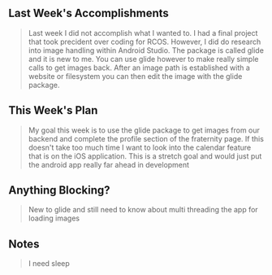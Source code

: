 ## Last Week's Accomplishments

> Last week I did not accomplish what I wanted to. I had a final project that took precident over coding for RCOS. However, I did do research into image handling within Android Studio. The package is called glide and it is new to me. You can use glide however to make really simple calls to get images back. After an image path is established with a website or filesystem you can then edit the image with the glide package.

## This Week's Plan

> My goal this week is to use the glide package to get images from our backend and complete the profile section of the fraternity page. If this doesn't take too much time I want to look into the calendar feature that is on the iOS application. This is a stretch goal and would just put the android app really far ahead in development

## Anything Blocking?

> New to glide and still need to know about multi threading the app for loading images

## Notes

> I need sleep
